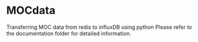# MOCdata
Transferring MOC data from redis to influxDB using python
Please refer to the documentation folder for detailed information.
